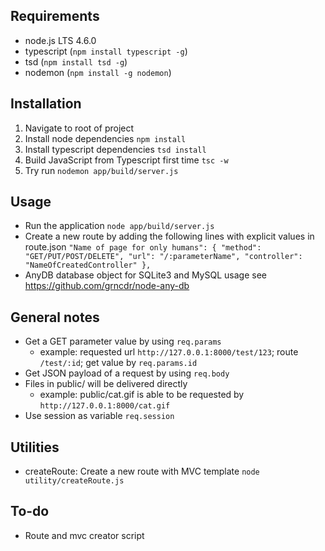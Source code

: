 ## Requirements
* node.js LTS 4.6.0
* typescript (`npm install typescript -g`)
* tsd (`npm install tsd -g`)
* nodemon (`npm install -g nodemon`)

## Installation
1. Navigate to root of project
2. Install node dependencies `npm install`
3. Install typescript dependencies `tsd install`
4. Build JavaScript from Typescript first time `tsc -w`
5. Try run `nodemon app/build/server.js`

## Usage
* Run the application `node app/build/server.js`
* Create a new route by adding the following lines with explicit values in route.json
`"Name of page for only humans": {
  "method": "GET/PUT/POST/DELETE",
  "url": "/:parameterName",
  "controller": "NameOfCreatedController"
},`
* AnyDB database object for SQLite3 and MySQL usage see https://github.com/grncdr/node-any-db

## General notes

* Get a GET parameter value by using `req.params`
  * example: requested url `http://127.0.0.1:8000/test/123`; route `/test/:id`; get value by `req.params.id`
* Get JSON payload of a request by using `req.body`
* Files in public/ will be delivered directly
  * example: public/cat.gif is able to be requested by `http://127.0.0.1:8000/cat.gif`
* Use session as variable `req.session`

## Utilities
* createRoute: Create a new route with MVC template `node utility/createRoute.js`

## To-do
* Route and mvc creator script
